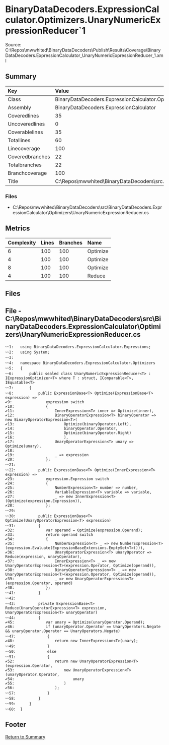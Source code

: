 ﻿
# BinaryDataDecoders.ExpressionCalculator.Optimizers.UnaryNumericExpressionReducer`1
Source: C:\Repos\mwwhited\BinaryDataDecoders\Publish\Results\Coverage\BinaryDataDecoders.ExpressionCalculator_UnaryNumericExpressionReducer_1.xml

## Summary

| Key                  | Value                                                            |
| :------------------- | :--------------------------------------------------------------- |
| Class                | BinaryDataDecoders.ExpressionCalculator.Optimizers.UnaryNume | 
| Assembly             | BinaryDataDecoders.ExpressionCalculator                      | 
| Coveredlines         | 35                                                           | 
| Uncoveredlines       | 0                                                            | 
| Coverablelines       | 35                                                           | 
| Totallines           | 60                                                           | 
| Linecoverage         | 100                                                          | 
| Coveredbranches      | 22                                                           | 
| Totalbranches        | 22                                                           | 
| Branchcoverage       | 100                                                          | 
| Title                | C:\Repos\mwwhited\BinaryDataDecoders\src\..\src\BinaryDataDe | 

### Files
 * C:\Repos\mwwhited\BinaryDataDecoders\src\BinaryDataDecoders.ExpressionCalculator\Optimizers\UnaryNumericExpressionReducer.cs

## Metrics

| Complexity | Lines | Branches | Name                                          |
| :--------- | :---- | :------- | :-------------------------------------------- |
| 6          | 100   | 100      | Optimize | 
| 4          | 100   | 100      | Optimize | 
| 8          | 100   | 100      | Optimize | 
| 4          | 100   | 100      | Reduce | 
## Files

## File - C:\Repos\mwwhited\BinaryDataDecoders\src\BinaryDataDecoders.ExpressionCalculator\Optimizers\UnaryNumericExpressionReducer.cs

```CSharp
〰1:   using BinaryDataDecoders.ExpressionCalculator.Expressions;
〰2:   using System;
〰3:   
〰4:   namespace BinaryDataDecoders.ExpressionCalculator.Optimizers
〰5:   {
〰6:       public sealed class UnaryNumericExpressionReducer<T> : IExpressionOptimizer<T> where T : struct, IComparable<T>, IEquatable<T>
〰7:       {
〰8:           public ExpressionBase<T> Optimize(ExpressionBase<T> expression) =>
✔9:               expression switch
✔10:              {
✔11:                  InnerExpression<T> inner => Optimize(inner),
✔12:                  BinaryOperatorExpression<T> binaryOperator => new BinaryOperatorExpression<T>(
✔13:                      Optimize(binaryOperator.Left),
✔14:                      binaryOperator.Operator,
✔15:                      Optimize(binaryOperator.Right)
✔16:                      ),
✔17:                  UnaryOperatorExpression<T> unary => Optimize(unary),
✔18:  
✔19:                  _ => expression
✔20:              };
〰21:  
〰22:          public ExpressionBase<T> Optimize(InnerExpression<T> expression) =>
✔23:              expression.Expression switch
✔24:              {
✔25:                  NumberExpression<T> number => number,
✔26:                  VariableExpression<T> variable => variable,
✔27:                  _ => new InnerExpression<T>(Optimize(expression.Expression)),
✔28:              };
〰29:  
〰30:          public ExpressionBase<T> Optimize(UnaryOperatorExpression<T> expression)
〰31:          {
✔32:              var operand = Optimize(expression.Operand);
✔33:              return operand switch
✔34:              {
✔35:                  NumberExpression<T> _ => new NumberExpression<T>(expression.Evaluate(ExpressionBaseExtensions.EmptySet<T>())),
✔36:                  UnaryOperatorExpression<T> unaryOperator => Reduce(expression, unaryOperator),
✔37:                  InnerExpression<T> _ => new UnaryOperatorExpression<T>(expression.Operator, Optimize(operand)),
✔38:                  BinaryOperatorExpression<T> _ => new UnaryOperatorExpression<T>(expression.Operator, Optimize(operand)),
✔39:                  _ => new UnaryOperatorExpression<T>(expression.Operator, operand)
✔40:              };
〰41:          }
〰42:  
〰43:          private ExpressionBase<T> Reduce(UnaryOperatorExpression<T> expression, UnaryOperatorExpression<T> unaryOperator)
〰44:          {
✔45:              var unary = Optimize(unaryOperator.Operand);
✔46:              if (unaryOperator.Operator == UnaryOperators.Negate && unaryOperator.Operator == UnaryOperators.Negate)
〰47:              {
✔48:                  return new InnerExpression<T>(unary);
〰49:              }
〰50:              else
〰51:              {
✔52:                  return new UnaryOperatorExpression<T>(expression.Operator,
✔53:                      new UnaryOperatorExpression<T>(unaryOperator.Operator,
✔54:                          unary
✔55:                      )
✔56:                  );
〰57:              }
〰58:          }
〰59:      }
〰60:  }

```
## Footer 
[Return to Summary](Summary.md)

